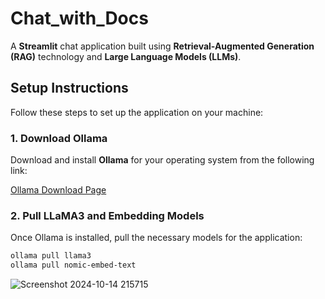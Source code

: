 # Chat_with_Docs

A **Streamlit** chat application built using **Retrieval-Augmented Generation (RAG)** technology and **Large Language Models (LLMs)**.

## Setup Instructions

Follow these steps to set up the application on your machine:

### 1. **Download Ollama**

Download and install **Ollama** for your operating system from the following link:

[Ollama Download Page](https://ollama.com)

### 2. **Pull LLaMA3 and Embedding Models**

Once Ollama is installed, pull the necessary models for the application:

```bash
ollama pull llama3
ollama pull nomic-embed-text
```
![Screenshot 2024-10-14 215715](https://github.com/user-attachments/assets/204c0296-e1f2-44c1-8eed-e47027aae251)
